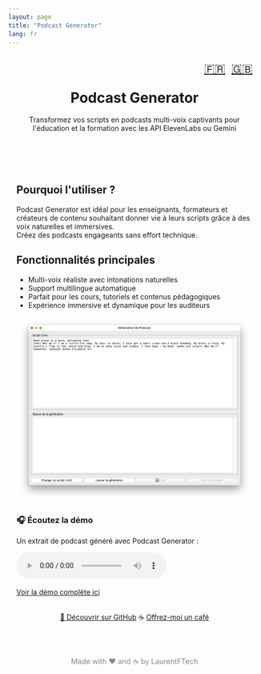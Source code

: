 ```yaml
---
layout: page
title: "Podcast Generator"
lang: fr
---
```


<header style="text-align:center; padding:2rem 1rem; position:relative;">
  <!-- Sélecteur de langue -->
  <div style="position:absolute; top:1rem; right:1rem;">
    <a href="/fr/" style="font-size:1.5rem; margin-right:0.5rem;">🇫🇷</a>
    <a href="/en/" style="font-size:1.5rem;">🇬🇧</a>
  </div>

  <h1>Podcast Generator</h1>
  <p>
    Transformez vos scripts en podcasts multi-voix captivants pour l'éducation et la formation avec les API ElevenLabs ou Gemini
  </p>
</header>

<section style="max-width:850px; margin:2rem auto; padding:0 1rem;">

## Pourquoi l'utiliser ?

Podcast Generator est idéal pour les enseignants, formateurs et créateurs de contenu souhaitant donner vie à leurs scripts grâce à des voix naturelles et immersives.  
Créez des podcasts engageants sans effort technique.

## Fonctionnalités principales

- Multi-voix réaliste avec intonations naturelles  
- Support multilingue automatique  
- Parfait pour les cours, tutoriels et contenus pédagogiques  
- Expérience immersive et dynamique pour les auditeurs  

![Exemple de Podcast Generator](/docs/assets/podcast_creator_screenshot.png)

### 🎧 Écoutez la démo

Un extrait de podcast généré avec Podcast Generator :

<audio controls>
  <source src="/docs/assets/sample2-gemini.mp3" type="audio/mpeg">
  Votre navigateur ne supporte pas l'élément audio.
</audio>

[Voir la démo complète ici](who_am_i.html)

<div style="text-align:center; margin-top:2rem;">
  <a href="https://github.com/laurentftech/Podcast_generator" class="cta-button">🚀 Découvrir sur GitHub</a>  
  ☕ <a href="https://www.buymeacoffee.com/laurentftech" target="_blank">Offrez-moi un café</a>
</div>

</section>

<footer style="text-align:center; padding:2rem; font-size:0.9rem; color:#888;">
  Made with ❤️ and ☕ by LaurentFTech
</footer>
